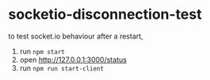 # socketio-disconnection-test


to test socket.io behaviour after a restart, 

1. run `npm start`
2. open http://127.0.0.1:3000/status
3. run `npm run start-client`